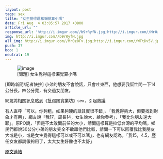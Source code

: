 ```yaml
---
layout: post
tags: sex
title: "女生覺得這樣懶覺算小嗎"
date: Fri Aug  4 03:05:57 2017 +0800
article_url: ""
response_url: "http://i.imgur.com//b9rRyfN.jpg;http://i.imgur.com//Mr0z8Fv.jpg;http://i.imgur.com//WTtDv5V.jpg"
img: http://i.imgur.com//b9rRyfN.jpg
all_img: http://i.imgur.com//Mr0z8Fv.jpg;http://i.imgur.com//WTtDv5V.jpg
push: 37
boo: 1
neutral: 19
---
```


<figure>
<img src="http://i.imgur.com//b9rRyfN.jpg" alt="image">
<figcaption>
[問題] 女生覺得這樣懶覺算小嗎
</figcaption>
</figure>



[即時新聞/記者快抄] 小弟的朋友不會說話，只會吐東西，他想要我幫忙問一下14公分長，四公分寬，有交過女朋友。

網友將相關訊息貼到《批踢踢實業坊》sex，引起熱議

有人直呼「可以，你夠粗，如果夠硬的話其實很不錯」、「我覺得夠大，但要找到對象才有用」，網友說「我17，周長14，女生說大，給你參考」，「我比你朋友還大耶」。原PO說，「但是不太敢問前任的大小，請問這樣算是拉低台灣的平均嗎，鄉民們都說30公分小弟的朋友完全不敢跟他們比較，請問一下可以回覆我比我朋友大或是小，或是女生覺得這樣可以或不可以嗎」，也有網友認為，「我15，4.5，歷任女友都說很夠用了，太大女生好像也不太舒」

<a href = "https://www.ptt.cc/bbs/sex/M.1501787160.A.DAF.html">原文連結</a>

